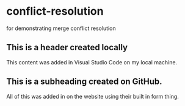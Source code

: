 # conflict-resolution
for demonstrating merge conflict resolution

## This is a header created locally

This content was added in Visual Studio Code on my local machine. 

## This is a subheading created on GitHub. 

All of this was added in on the website using their built in form thing. 
